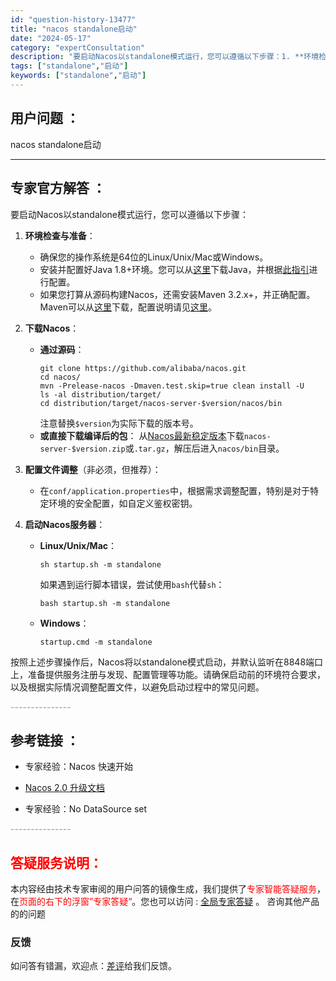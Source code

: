 ```yaml
---
id: "question-history-13477"
title: "nacos standalone启动"
date: "2024-05-17"
category: "expertConsultation"
description: "要启动Nacos以standalone模式运行，您可以遵循以下步骤：1. **环境检查与准备**：   - 确保您的操作系统是64位的Linux/Unix/Mac或Windows。   - 安装并配置好Java 1.8+环境。您可以从[这里](http://www.oracle.com/techne"
tags: ["standalone","启动"]
keywords: ["standalone","启动"]
---
```


## 用户问题 ： 
 nacos standalone启动  

---------------
## 专家官方解答 ：

要启动Nacos以standalone模式运行，您可以遵循以下步骤：

1. **环境检查与准备**：
   - 确保您的操作系统是64位的Linux/Unix/Mac或Windows。
   - 安装并配置好Java 1.8+环境。您可以从[这里](http://www.oracle.com/technetwork/java/javase/downloads/jdk8-downloads-2133151.html)下载Java，并根据[此指引](https://docs.oracle.com/cd/E19182-01/820-7851/inst_cli_jdk_javahome_t/)进行配置。
   - 如果您打算从源码构建Nacos，还需安装Maven 3.2.x+，并正确配置。Maven可以从[这里](https://maven.apache.org/download.cgi)下载，配置说明请见[这里](https://maven.apache.org/settings.html)。

2. **下载Nacos**：
   - **通过源码**：
     ```
     git clone https://github.com/alibaba/nacos.git
     cd nacos/
     mvn -Prelease-nacos -Dmaven.test.skip=true clean install -U
     ls -al distribution/target/
     cd distribution/target/nacos-server-$version/nacos/bin
     ```
     注意替换`$version`为实际下载的版本号。
   - **或直接下载编译后的包**：
     从[Nacos最新稳定版本](https://github.com/alibaba/nacos/releases)下载`nacos-server-$version.zip`或`.tar.gz`，解压后进入`nacos/bin`目录。

3. **配置文件调整**（非必须，但推荐）：
   - 在`conf/application.properties`中，根据需求调整配置，特别是对于特定环境的安全配置，如自定义鉴权密钥。

4. **启动Nacos服务器**：
   - **Linux/Unix/Mac**：
     ```
     sh startup.sh -m standalone
     ```
     如果遇到运行脚本错误，尝试使用`bash`代替`sh`：
     ```
     bash startup.sh -m standalone
     ```
   - **Windows**：
     ```
     startup.cmd -m standalone
     ```

按照上述步骤操作后，Nacos将以standalone模式启动，并默认监听在8848端口上，准备提供服务注册与发现、配置管理等功能。请确保启动前的环境符合要求，以及根据实际情况调整配置文件，以避免启动过程中的常见问题。


<font color="#949494">---------------</font> 


## 参考链接 ：

* 专家经验：Nacos 快速开始 
 
 * [Nacos 2.0 升级文档](https://nacos.io/docs/latest/upgrading/200-upgrading)
 
 * 专家经验：No DataSource set 


 <font color="#949494">---------------</font> 
 


## <font color="#FF0000">答疑服务说明：</font> 

本内容经由技术专家审阅的用户问答的镜像生成，我们提供了<font color="#FF0000">专家智能答疑服务</font>，在<font color="#FF0000">页面的右下的浮窗”专家答疑“</font>。您也可以访问 : [全局专家答疑](https://answer.opensource.alibaba.com/docs/intro) 。 咨询其他产品的的问题

### 反馈
如问答有错漏，欢迎点：[差评](https://ai.nacos.io/user/feedbackByEnhancerGradePOJOID?enhancerGradePOJOId=13902)给我们反馈。
